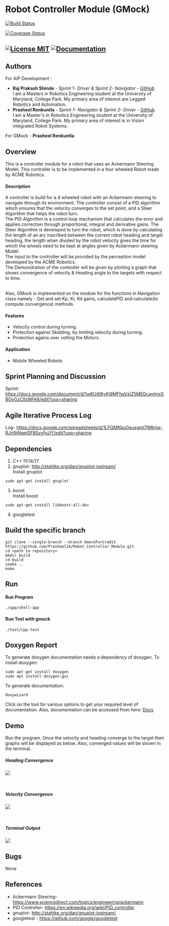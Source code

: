 # Robot Controller Module (GMock)
[![Build Status](https://travis-ci.org/Prasheel24/Robot_Controller_Module.svg?branch=GmockForCredit)](https://travis-ci.org/Prasheel24/Robot_Controller_Module)

[![Coverage Status](https://coveralls.io/repos/github/Prasheel24/Robot_Controller_Module/badge.svg?branch=GmockForCredit)](https://coveralls.io/github/Prasheel24/Robot_Controller_Module?branch=GmockForCredit)

[![License MIT](https://img.shields.io/badge/License-MIT-brightgreen.svg)](https://github.com/Prasheel24/Robot_Controller_Module/blob/GmockForCredit/LICENSE)
[![Documentation](https://img.shields.io/badge/docs-generated-brightgreen.svg)](https://github.com/Prasheel24/tree/GmockForCredit/docs)
---

## Authors
For AIP Development :
* **Raj Prakash Shinde** - *Sprint 1- Driver & Sprint 2- Navigator* - [GitHub](https://github.com/RajPShinde)
<br>I am a Masters in Robotics Engineering student at the University of Maryland, College Park. My primary area of interest are Legged Robotics and Automation. 
* **Prasheel Renkuntla** - *Sprint 1- Navigator & Sprint 2- Driver* - [GitHub](https://github.com/Prasheel24)
<br>I am a Master's in Robotics Engineering student at the University of Maryland, College Park. My primary area of interest is in Vision integrated Robot Systems.

For GMock - **Prasheel Renkuntla**

## Overview
This is a controller module for a robot that uses an Ackermann Steering Model, This controller is to be implemented in a four wheeled Robot made by ACME Robotics.

#### Description
A controller is build for a 4 wheeled robot with an Ackermann steering to navigate through its environment. The controller consist of a PID algorithm which  ensures that the velocity converges to the set point, and a Steer Algorithm that helps the robot turn.
<br>The PID Algorithm is a control loop mechanism that calculates the error and applies correction through proportional, integral and derivative gains. The Steer Algorithm is developed to turn the robot, which is done by calculating the length of an arc inscribed between the current robot heading and target heading, the length when divided by the robot velocity gives the time for which the wheels need to be kept at angles given by Ackermann steering Model.
<br>The input to the controller will be provided by the perception model developed by the ACME Robotics.
<br>The Demonstration of the controller will be given by plotting a graph that shows convergence of velocity & Heading angle to the targets with respect to time.

<br>Also, GMock is implemented on the module for the functions in Navigation class namely - Get and set Kp, Ki, Kd gains, calculatePID and calculate(to compute convergence) methods.


#### Features
* Velocity control during turning.
* Protection against Skidding, by limiting velocity during turning.
* Protection agains over volting the Motors.

#### Application
* Mobile Wheeled Robots

## Sprint Planning and Discussion
Sprint- https://docs.google.com/document/d/1w6U49tyKj9MFhaVziZ5MEGcaylmxSBOyGzClIz9lFA8/edit?usp=sharing

## Agile Iterative Process Log
Log- https://docs.google.com/spreadsheets/d/1LFQMKbuGeusgmI7IMbjiw-RJrt9jNgej0F8SvvfyJjY/edit?usp=sharing

## Dependencies
1. C++ 11/14/17
2. gnuplot- http://stahlke.org/dan/gnuplot-iostream/
<br>Install gnuplot
```
sudo apt-get install gnuplot
```
3. boost
<br>Install boost
```
sudo apt-get install libboost-all-dev
```
4. googletest

## Build the specific branch
```
git clone --single-branch --branch GmockForCredit https://github.com/Prasheel24/Robot_Controller_Module.git 
cd <path to repository>
mkdir build
cd build
cmake ..
make
```
## Run
#### Run Program
```
./app/shell-app
```
#### Run Test with gmock
```
./test/cpp-test
```
## Doxygen Report
To generate doxygen documentation needs a dependency of doxygen.
To install doxygen: 
```
sudo apt-get install doxygen
sudo apt install doxygen-gui
```
To generate documentation:
```
doxywizard
```
Click on the tool for various options to get your required level of documentation. Also, documentation can be accessed from here: [Docs](https://github.com/Prasheel24/Robot_Controller_Module/tree/GmockForCredit/docs)

## Demo
Run the program. Once the velocity and heading converge to the target then graphs will be displayed as below. Also, converged values will be shown in the terminal.

<p align="center">
<h5> Heading Convergence</h5>
<img src="/output/HeadingConvergence.png">
</p>
</br>
<p align="center">
<h5> Velocity Convergence</h5>
<img src="/output/VelocityConvergence.png">
</p>
</br>
<p align="center">
<h5> Terminal Output</h5>
<img src="/output/TerminalOutput.png">
</p>

## Bugs
None

## References
* Ackermann Steering- https://www.sciencedirect.com/topics/engineering/ackermann
* PID Controller- https://en.wikipedia.org/wiki/PID_controller
* gnuplot- http://stahlke.org/dan/gnuplot-iostream/
* googletest - https://github.com/google/googletest

